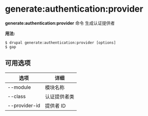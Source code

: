 # generate:authentication:provider
**generate:authentication:provider** 命令 生成认证提供者

**用法:**
```
$ drupal generate:authentication:provider [options] 
$ gap  
```

## 可用选项
选项 | 详细
-------|-------------
--module | 模块名称
--class | 认证提供者类
--provider-id | 提供者 ID

